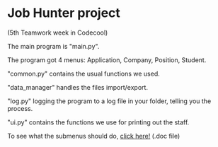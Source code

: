 <h1>Job Hunter project</h1>

<a>(5th Teamwork week in Codecool)</a>


The main program is "main.py". 


The program got 4 menus: Application, Company, Position, Student.


"common.py" contains the usual functions we used.


"data_manager" handles the files import/export.


"log.py" logging the program to a log file in your folder, telling you the process.


"ui.py" contains the functions we use for printing out the staff.


To see what the submenus should do, <a href="https://gofile.io/?c=zqZthM">click here!</a> (.doc file)

